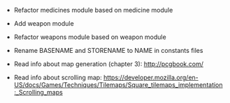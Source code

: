 * Refactor medicines module based on medicine module

* Add weapon module
* Refactor weapons module based on weapon module



* Rename BASENAME and STORENAME to NAME in constants files

* Read info about map generation (chapter 3):
  http://pcgbook.com/

* Read info about scrolling map:
  https://developer.mozilla.org/en-US/docs/Games/Techniques/Tilemaps/Square_tilemaps_implementation:_Scrolling_maps